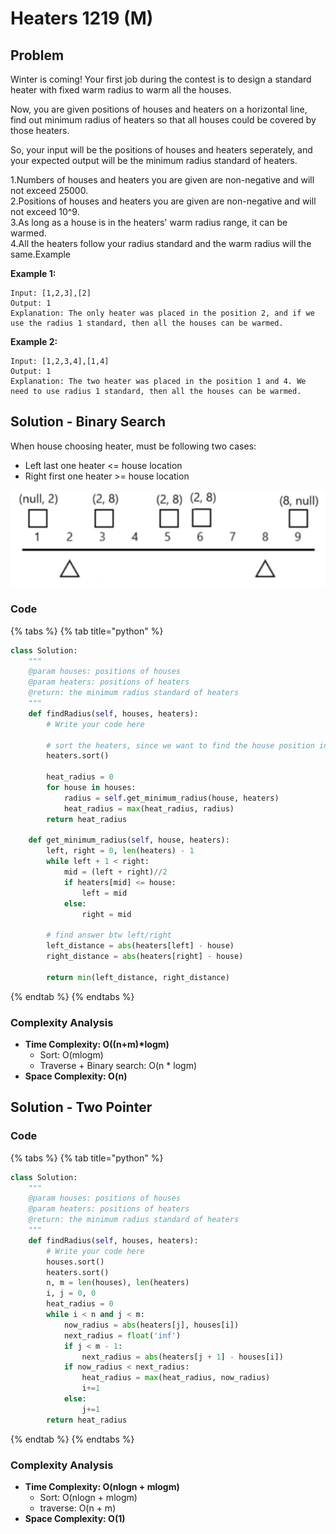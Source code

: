 # Heaters 1219 \(M\)

## Problem

Winter is coming! Your first job during the contest is to design a standard heater with fixed warm radius to warm all the houses.

Now, you are given positions of houses and heaters on a horizontal line, find out minimum radius of heaters so that all houses could be covered by those heaters.

So, your input will be the positions of houses and heaters seperately, and your expected output will be the minimum radius standard of heaters.

1.Numbers of houses and heaters you are given are non-negative and will not exceed 25000.  
2.Positions of houses and heaters you are given are non-negative and will not exceed 10^9.  
3.As long as a house is in the heaters' warm radius range, it can be warmed.  
4.All the heaters follow your radius standard and the warm radius will the same.Example

**Example 1:**

```text
Input: [1,2,3],[2]
Output: 1
Explanation: The only heater was placed in the position 2, and if we use the radius 1 standard, then all the houses can be warmed.
```

**Example 2:**

```text
Input: [1,2,3,4],[1,4]
Output: 1
Explanation: The two heater was placed in the position 1 and 4. We need to use radius 1 standard, then all the houses can be warmed.
```

## Solution - Binary Search

When house choosing heater, must be following two cases:

* Left last one heater &lt;= house location 
* Right first one heater &gt;= house location

![](../../../.gitbook/assets/screen-shot-2021-05-10-at-11.04.46-pm.png)

### Code

{% tabs %}
{% tab title="python" %}
```python
class Solution:
    """
    @param houses: positions of houses
    @param heaters: positions of heaters
    @return: the minimum radius standard of heaters
    """
    def findRadius(self, houses, heaters):
        # Write your code here
        
        # sort the heaters, since we want to find the house position inside heaters 
        heaters.sort()

        heat_radius = 0
        for house in houses:
            radius = self.get_minimum_radius(house, heaters)
            heat_radius = max(heat_radius, radius)
        return heat_radius
    
    def get_minimum_radius(self, house, heaters):
        left, right = 0, len(heaters) - 1
        while left + 1 < right:
            mid = (left + right)//2
            if heaters[mid] <= house:
                left = mid
            else:
                right = mid
        
        # find answer btw left/right
        left_distance = abs(heaters[left] - house)
        right_distance = abs(heaters[right] - house)

        return min(left_distance, right_distance)

```
{% endtab %}
{% endtabs %}

### Complexity Analysis

* **Time Complexity: O\(\(n+m\)\*logm\)**
  * Sort: O\(mlogm\)
  * Traverse + Binary search: O\(n \* logm\)
* **Space Complexity: O\(n\)**

## Solution - Two Pointer

### Code

{% tabs %}
{% tab title="python" %}
```python
class Solution:
    """
    @param houses: positions of houses
    @param heaters: positions of heaters
    @return: the minimum radius standard of heaters
    """
    def findRadius(self, houses, heaters):
        # Write your code here
        houses.sort()
        heaters.sort()
        n, m = len(houses), len(heaters)
        i, j = 0, 0
        heat_radius = 0
        while i < n and j < m:
            now_radius = abs(heaters[j], houses[i])
            next_radius = float('inf')
            if j < m - 1:
                next_radius = abs(heaters[j + 1] - houses[i])
            if now_radius < next_radius:
                heat_radius = max(heat_radius, now_radius)
                i+=1
            else:
                j+=1
        return heat_radius


```
{% endtab %}
{% endtabs %}

### Complexity Analysis

* **Time Complexity: O\(nlogn + mlogm\)**
  * Sort: O\(nlogn + mlogm\)
  * traverse: O\(n + m\)
* **Space Complexity: O\(1\)**

